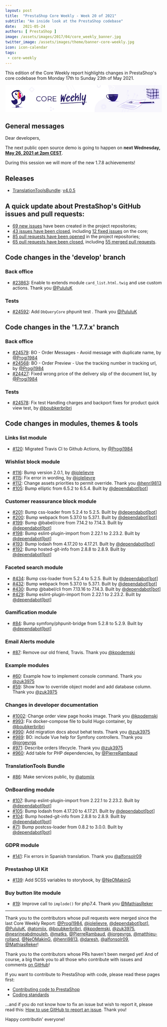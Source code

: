 ```yaml
---
layout: post
title:  "PrestaShop Core Weekly - Week 20 of 2021"
subtitle: "An inside look at the PrestaShop codebase"
date:   2021-05-24
authors: [ PrestaShop ]
image: /assets/images/2017/04/core_weekly_banner.jpg
twitter_image: /assets/images/theme/banner-core-weekly.jpg
icon: icon-calendar
tags:
 - core-weekly
---
```


This edition of the Core Weekly report highlights changes in PrestaShop's core codebase from Monday 17th to Sunday 23th of May 2021.

![Core Weekly banner](/assets/images/2018/12/banner-core-weekly.jpg)

## General messages

Dear developers,

The next public open source demo is going to happen on **next Wednesday, [May 26, 2021 at 2pm CEST](https://www.youtube.com/watch?v=MQzTL1J5oGQ)**.

During this session we will more of the new 1.7.8 achievements!


## Releases

* [TranslationToolsBundle](https://github.com/PrestaShop/TranslationToolsBundle): [v4.0.5](https://github.com/PrestaShop/TranslationToolsBundle/releases/tag/v4.0.5)


## A quick update about PrestaShop's GitHub issues and pull requests:

- [69 new issues](https://github.com/search?q=org%3APrestaShop+is%3Apublic++-repo%3Aprestashop%2Fprestashop.github.io++is%3Aissue+created%3A2021-05-17..2021-05-23) have been created in the project repositories;
- [43 issues have been closed](https://github.com/search?q=org%3APrestaShop+is%3Apublic++-repo%3Aprestashop%2Fprestashop.github.io++is%3Aissue+closed%3A2021-05-17..2021-05-23), including [12 fixed issues](https://github.com/search?q=org%3APrestaShop+is%3Apublic++-repo%3Aprestashop%2Fprestashop.github.io++is%3Aissue+label%3Afixed+closed%3A2021-05-17..2021-05-23) on the core;
- [85 pull requests have been opened](https://github.com/search?q=org%3APrestaShop+is%3Apublic++-repo%3Aprestashop%2Fprestashop.github.io++is%3Apr+created%3A2021-05-17..2021-05-23) in the project repositories;
- [65 pull requests have been closed](https://github.com/search?q=org%3APrestaShop+is%3Apublic++-repo%3Aprestashop%2Fprestashop.github.io++is%3Apr+closed%3A2021-05-17..2021-05-23), including [55 merged pull requests](https://github.com/search?q=org%3APrestaShop+is%3Apublic++-repo%3Aprestashop%2Fprestashop.github.io++is%3Apr+merged%3A2021-05-17..2021-05-23).



## Code changes in the 'develop' branch


### Back office
* [#23863](https://github.com/PrestaShop/PrestaShop/pull/23863): Enable to extends module `card_list.html.twig` and use custom actions. Thank you [@PululuK](https://github.com/PululuK)


### Tests
* [#24592](https://github.com/PrestaShop/PrestaShop/pull/24592): Add `DbQueryCore` phpunit test . Thank you [@PululuK](https://github.com/PululuK)


## Code changes in the '1.7.7.x' branch


### Back office
* [#24579](https://github.com/PrestaShop/PrestaShop/pull/24579): BO - Order Messages - Avoid message with duplicate name, by [@Progi1984](https://github.com/Progi1984)
* [#24568](https://github.com/PrestaShop/PrestaShop/pull/24568): BO - Order Preview - Use the tracking number in tracking url, by [@Progi1984](https://github.com/Progi1984)
* [#24427](https://github.com/PrestaShop/PrestaShop/pull/24427): Fixed wrong price of the delivery slip of the document list, by [@Progi1984](https://github.com/Progi1984)


### Tests
* [#24578](https://github.com/PrestaShop/PrestaShop/pull/24578): Fix test Handling charges and backport fixes for product quick view test, by [@boubkerbribri](https://github.com/boubkerbribri)


## Code changes in modules, themes & tools


### Links list module
* [#120](https://github.com/PrestaShop/ps_linklist/pull/120): Migrated Travis CI to Github Actions, by [@Progi1984](https://github.com/Progi1984)


### Wishlist block module
* [#116](https://github.com/PrestaShop/blockwishlist/pull/116): Bump version 2.0.1, by [@jolelievre](https://github.com/jolelievre)
* [#115](https://github.com/PrestaShop/blockwishlist/pull/115): Fix error in wording, by [@jolelievre](https://github.com/jolelievre)
* [#112](https://github.com/PrestaShop/blockwishlist/pull/112): Change assets priorities to permit override. Thank you [@henri9813](https://github.com/henri9813)
* [#105](https://github.com/PrestaShop/blockwishlist/pull/105): Bump elliptic from 6.5.2 to 6.5.4. Built by [@dependabot[bot]](https://github.com/apps/dependabot)


### Customer reassurance block module
* [#201](https://github.com/PrestaShop/blockreassurance/pull/201): Bump css-loader from 5.2.4 to 5.2.5. Built by [@dependabot[bot]](https://github.com/apps/dependabot)
* [#200](https://github.com/PrestaShop/blockreassurance/pull/200): Bump webpack from 5.37.0 to 5.37.1. Built by [@dependabot[bot]](https://github.com/apps/dependabot)
* [#199](https://github.com/PrestaShop/blockreassurance/pull/199): Bump @babel/core from 7.14.2 to 7.14.3. Built by [@dependabot[bot]](https://github.com/apps/dependabot)
* [#198](https://github.com/PrestaShop/blockreassurance/pull/198): Bump eslint-plugin-import from 2.22.1 to 2.23.2. Built by [@dependabot[bot]](https://github.com/apps/dependabot)
* [#193](https://github.com/PrestaShop/blockreassurance/pull/193): Bump lodash from 4.17.20 to 4.17.21. Built by [@dependabot[bot]](https://github.com/apps/dependabot)
* [#192](https://github.com/PrestaShop/blockreassurance/pull/192): Bump hosted-git-info from 2.8.8 to 2.8.9. Built by [@dependabot[bot]](https://github.com/apps/dependabot)


### Faceted search module
* [#434](https://github.com/PrestaShop/ps_facetedsearch/pull/434): Bump css-loader from 5.2.4 to 5.2.5. Built by [@dependabot[bot]](https://github.com/apps/dependabot)
* [#432](https://github.com/PrestaShop/ps_facetedsearch/pull/432): Bump webpack from 5.37.0 to 5.37.1. Built by [@dependabot[bot]](https://github.com/apps/dependabot)
* [#430](https://github.com/PrestaShop/ps_facetedsearch/pull/430): Bump @babel/cli from 7.13.16 to 7.14.3. Built by [@dependabot[bot]](https://github.com/apps/dependabot)
* [#429](https://github.com/PrestaShop/ps_facetedsearch/pull/429): Bump eslint-plugin-import from 2.22.1 to 2.23.2. Built by [@dependabot[bot]](https://github.com/apps/dependabot)


### Gamification module
* [#84](https://github.com/PrestaShop/gamification/pull/84): Bump symfony/phpunit-bridge from 5.2.8 to 5.2.9. Built by [@dependabot[bot]](https://github.com/apps/dependabot)


### Email Alerts module
* [#87](https://github.com/PrestaShop/ps_emailalerts/pull/87): Remove our old friend, Travis. Thank you [@kpodemski](https://github.com/kpodemski)


### Example modules
* [#60](https://github.com/PrestaShop/example-modules/pull/60): Example how to implement console command. Thank you [@zuk3975](https://github.com/zuk3975)
* [#59](https://github.com/PrestaShop/example-modules/pull/59): Show how to override object model and add database column. Thank you [@zuk3975](https://github.com/zuk3975)


### Changes in developer documentation
* [#1002](https://github.com/PrestaShop/docs/pull/1002): Change order view page hooks image. Thank you [@kpodemski](https://github.com/kpodemski)
* [#993](https://github.com/PrestaShop/docs/pull/993): Fix docker-compose file to build Hugo container, by [@boubkerbribri](https://github.com/boubkerbribri)
* [#990](https://github.com/PrestaShop/docs/pull/990): Add migration docs about behat tests. Thank you [@zuk3975](https://github.com/zuk3975)
* [#989](https://github.com/PrestaShop/docs/pull/989): BO: include Vue help for Symfony controllers. Thank you [@jorgevrgs](https://github.com/jorgevrgs)
* [#971](https://github.com/PrestaShop/docs/pull/971): Describe orders lifecycle. Thank you [@zuk3975](https://github.com/zuk3975)
* [#960](https://github.com/PrestaShop/docs/pull/960): Add table for PHP dependencies, by [@PierreRambaud](https://github.com/PierreRambaud)


### TranslationTools Bundle
* [#86](https://github.com/PrestaShop/TranslationToolsBundle/pull/86): Make services public, by [@atomiix](https://github.com/atomiix)


### OnBoarding module
* [#107](https://github.com/PrestaShop/welcome/pull/107): Bump eslint-plugin-import from 2.22.1 to 2.23.2. Built by [@dependabot[bot]](https://github.com/apps/dependabot)
* [#105](https://github.com/PrestaShop/welcome/pull/105): Bump lodash from 4.17.20 to 4.17.21. Built by [@dependabot[bot]](https://github.com/apps/dependabot)
* [#104](https://github.com/PrestaShop/welcome/pull/104): Bump hosted-git-info from 2.8.8 to 2.8.9. Built by [@dependabot[bot]](https://github.com/apps/dependabot)
* [#71](https://github.com/PrestaShop/welcome/pull/71): Bump postcss-loader from 0.8.2 to 3.0.0. Built by [@dependabot[bot]](https://github.com/apps/dependabot)


### GDPR module
* [#141](https://github.com/PrestaShop/psgdpr/pull/141): Fix errors in Spanish translation. Thank you [@alfonsolr09](https://github.com/alfonsolr09)


### Prestashop UI Kit
* [#139](https://github.com/PrestaShop/prestashop-ui-kit/pull/139): Add SCSS variables to storybook, by [@NeOMakinG](https://github.com/NeOMakinG)


### Buy button lite module
* [#19](https://github.com/PrestaShop/ps_buybuttonlite/pull/19): Improve call to `implode()` for php7.4. Thank you [@MathiasReker](https://github.com/MathiasReker)


<hr />

Thank you to the contributors whose pull requests were merged since the last Core Weekly Report: [@Progi1984](https://github.com/Progi1984), [@jolelievre](https://github.com/jolelievre), [@dependabot[bot]](https://github.com/apps/dependabot), [@PululuK](https://github.com/PululuK), [@atomiix](https://github.com/atomiix), [@boubkerbribri](https://github.com/boubkerbribri), [@kpodemski](https://github.com/kpodemski), [@zuk3975](https://github.com/zuk3975), [@nesrineabdmouleh](https://github.com/nesrineabdmouleh), [@matks](https://github.com/matks), [@PierreRambaud](https://github.com/PierreRambaud), [@jorgevrgs](https://github.com/jorgevrgs), [@matthieu-rolland](https://github.com/matthieu-rolland), [@NeOMakinG](https://github.com/NeOMakinG), [@henri9813](https://github.com/henri9813), [@daresh](https://github.com/daresh), [@alfonsolr09](https://github.com/alfonsolr09), [@MathiasReker](https://github.com/MathiasReker)!

Thank you to the contributors whose PRs haven't been merged yet! And of course, a big thank you to all those who contribute with issues and comments [on GitHub](https://github.com/PrestaShop/PrestaShop)!

If you want to contribute to PrestaShop with code, please read these pages first:

 * [Contributing code to PrestaShop](https://devdocs.prestashop.com/1.7/contribute/contribution-guidelines/)
 * [Coding standards](https://devdocs.prestashop.com/1.7/development/coding-standards/)

...and if you do not know how to fix an issue but wish to report it, please read this: [How to use GitHub to report an issue](https://devdocs.prestashop.com/1.7/contribute/contribute-reporting-issues/). Thank you!

Happy contributin' everyone!
